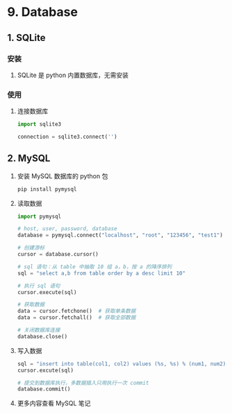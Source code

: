 # 9. Database

## 1. SQLite

### 安装

1. SQLite 是 python 内置数据库，无需安装

### 使用

1. 连接数据库

    ```python
    import sqlite3

    connection = sqlite3.connect('')
    ```

## 2. MySQL

1. 安装 MySQL 数据库的 python 包

    ```bash
    pip install pymysql
    ```

2. 读取数据

    ```python
    import pymysql

    # host, user, password, database
    database = pymysql.connect("localhost", "root", "123456", "test1")

    # 创建游标
    cursor = database.cursor()

    # sql 语句：从 table 中抽取 10 组 a，b，按 a 的降序排列
    sql = "select a,b from table order by a desc limit 10"

    # 执行 sql 语句
    cursor.execute(sql)

    # 获取数据
    data = cursor.fetchone()  # 获取单条数据
    data = cursor.fetchall()  # 获取全部数据

    # 关闭数据库连接
    database.close()
    ```

3. 写入数据

    ```python
    sql = "insert into table(col1, col2) values (%s, %s) % (num1, num2)"
    cursor.excute(sql)

    # 提交到数据库执行，多数据插入只用执行一次 commit
    database.commit()
    ```

4. 更多内容查看 MySQL 笔记
